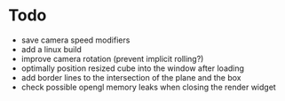 # Todo

- save camera speed modifiers
- add a linux build
- improve camera rotation (prevent implicit rolling?)
- optimally position resized cube into the window after loading
- add border lines to the intersection of the plane and the box
- check possible opengl memory leaks when closing the render widget

